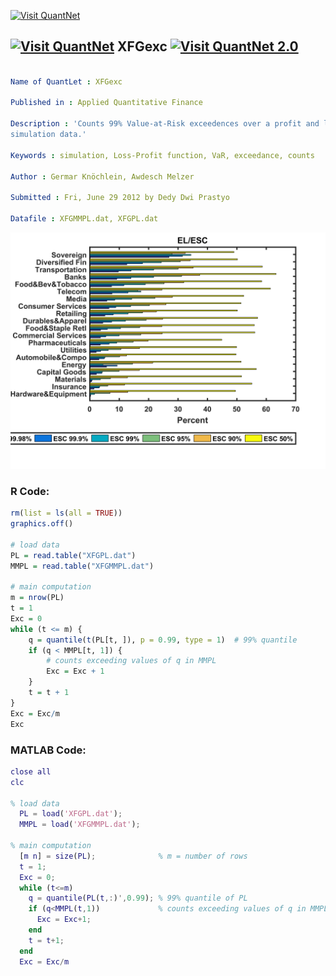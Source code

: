 
[<img src="https://github.com/QuantLet/Styleguide-and-FAQ/blob/master/pictures/banner.png" width="880" alt="Visit QuantNet">](http://quantlet.de/index.php?p=info)

## [<img src="https://github.com/QuantLet/Styleguide-and-Validation-procedure/blob/master/pictures/qloqo.png" alt="Visit QuantNet">](http://quantlet.de/) **XFGexc** [<img src="https://github.com/QuantLet/Styleguide-and-Validation-procedure/blob/master/pictures/QN2.png" width="60" alt="Visit QuantNet 2.0">](http://quantlet.de/d3/ia)

```yaml

Name of QuantLet : XFGexc

Published in : Applied Quantitative Finance

Description : 'Counts 99% Value-at-Risk exceedences over a profit and loss function for basic
simulation data.'

Keywords : simulation, Loss-Profit function, VaR, exceedance, counts

Author : Germar Knöchlein, Awdesch Melzer

Submitted : Fri, June 29 2012 by Dedy Dwi Prastyo

Datafile : XFGMMPL.dat, XFGPL.dat

```

![Picture1](XFGELESC.png)


### R Code:
```r
rm(list = ls(all = TRUE))
graphics.off()

# load data
PL = read.table("XFGPL.dat")
MMPL = read.table("XFGMMPL.dat")

# main computation
m = nrow(PL)
t = 1
Exc = 0
while (t <= m) {
    q = quantile(t(PL[t, ]), p = 0.99, type = 1)  # 99% quantile
    if (q < MMPL[t, 1]) {
        # counts exceeding values of q in MMPL
        Exc = Exc + 1
    }
    t = t + 1
}
Exc = Exc/m
Exc 

```

### MATLAB Code:
```matlab
close all
clc

% load data
  PL = load('XFGPL.dat');
  MMPL = load('XFGMMPL.dat');

% main computation
  [m n] = size(PL);              % m = number of rows
  t = 1;
  Exc = 0;
  while (t<=m)
    q = quantile(PL(t,:)',0.99); % 99% quantile of PL
    if (q<MMPL(t,1))             % counts exceeding values of q in MMPL
      Exc = Exc+1;
    end
    t = t+1;
  end
  Exc = Exc/m




```
